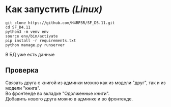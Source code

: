 # Как запустить *(Linux)*  

```
git clone https://github.com/H4RP3R/SF_D5.11.git
cd SF_D4.11
python3 -m venv env
source env/bin/activate
pip install -r requirements.txt
python manage.py runserver
```
В БД уже есть данные

## Проверка
Связать друга с книгой из админки можно как из модели "друг", так и из модели "книга".  
Во фронтенде во вкладке "Одолженные книги".  
Добавить нового друга можно в админке и во фронтенде.  
